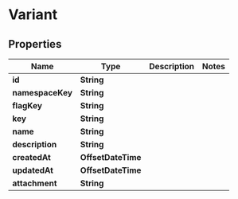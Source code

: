 

# Variant


## Properties

| Name | Type | Description | Notes |
|------------ | ------------- | ------------- | -------------|
|**id** | **String** |  |  |
|**namespaceKey** | **String** |  |  |
|**flagKey** | **String** |  |  |
|**key** | **String** |  |  |
|**name** | **String** |  |  |
|**description** | **String** |  |  |
|**createdAt** | **OffsetDateTime** |  |  |
|**updatedAt** | **OffsetDateTime** |  |  |
|**attachment** | **String** |  |  |



